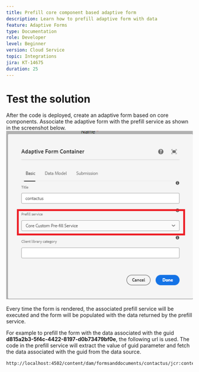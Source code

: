 ```yaml
---
title: Prefill core component based adaptive form
description: Learn how to prefill adaptive form with data
feature: Adaptive Forms
type: Documentation
role: Developer
level: Beginner
version: Cloud Service
topic: Integrations
jira: KT-14675
duration: 25
---
```

# Test the solution

After the code is deployed, create an adaptive form based on core components. Associate the adaptive form with the prefill service as shown in the screenshot below.
![prefill-service](assets/pre-fill-service.png)

Every time the form is rendered, the associated prefill service will be executed and the form will be populated with the data returned by the prefill service.

For example to prefill the form with the data associated with the guid **d815a2b3-5f4c-4422-8197-d0b73479bf0e**, the following url is used. 
The code in the prefill service will extract the value of guid parameter and fetch the data associated with the guid from the data source.

``` html
http://localhost:4502/content/dam/formsanddocuments/contactus/jcr:content?wcmmode=disabled&guid=d815a2b3-5f4c-4422-8197-d0b73479bf0e
```
